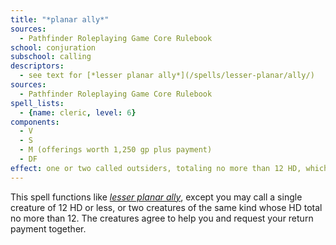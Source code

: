 ```yaml
---
title: "*planar ally*"
sources:
  - Pathfinder Roleplaying Game Core Rulebook
school: conjuration
subschool: calling
descriptors:
  - see text for [*lesser planar ally*](/spells/lesser-planar/ally/)
sources:
  - Pathfinder Roleplaying Game Core Rulebook
spell_lists:
  - {name: cleric, level: 6}
components:
  - V
  - S
  - M (offerings worth 1,250 gp plus payment)
  - DF
effect: one or two called outsiders, totaling no more than 12 HD, which cannot be more than 30 ft. apart when they appear
---
```


This spell functions like [*lesser planar ally*](/spells/lesser-planar-ally/), except you may call a single creature of 12 HD or less, or two creatures of the same kind whose HD total no more than 12. The creatures agree to help you and request your return payment together.


